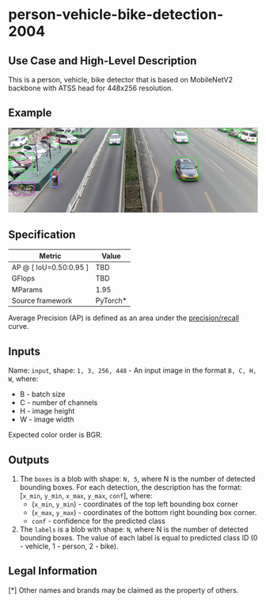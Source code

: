 # person-vehicle-bike-detection-2004

## Use Case and High-Level Description

This is a person, vehicle, bike detector that is based on MobileNetV2
backbone with ATSS head for 448x256 resolution.

## Example

![](./person-vehicle-bike-detection-2004.png)

## Specification

| Metric                          | Value                                     |
|---------------------------------|-------------------------------------------|
| AP @ [ IoU=0.50:0.95 ]          | TBD                                       |
| GFlops                          | TBD                                       |
| MParams                         | 1.95                                      |
| Source framework                | PyTorch\*                                 |

Average Precision (AP) is defined as an area under
the [precision/recall](https://en.wikipedia.org/wiki/Precision_and_recall)
curve.

## Inputs

Name: `input`, shape: `1, 3, 256, 448` - An input image in the format `B, C, H, W`,
where:

- B - batch size
- C - number of channels
- H - image height
- W - image width

Expected color order is BGR.

## Outputs

1. The `boxes` is a blob with shape: `N, 5`, where N is the number of detected
   bounding boxes. For each detection, the description has the format:
   [`x_min`, `y_min`, `x_max`, `y_max`, `conf`],
   where:
    - (`x_min`, `y_min`) - coordinates of the top left bounding box corner
    - (`x_max`, `y_max`) - coordinates of the bottom right bounding box corner.
    - `conf` - confidence for the predicted class
2. The `labels` is a blob with shape: `N`, where N is the number of detected
   bounding boxes. The value of each label is equal to predicted class ID
   (0 - vehicle, 1 - person, 2 - bike).

## Legal Information
[*] Other names and brands may be claimed as the property of others.
